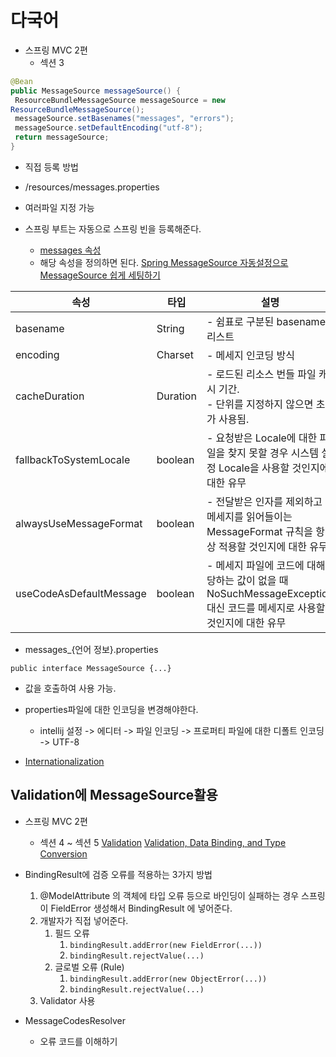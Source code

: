 
# 다국어
- 스프링 MVC 2편
	- 섹션 3
```java
@Bean
public MessageSource messageSource() {
 ResourceBundleMessageSource messageSource = new
ResourceBundleMessageSource();
 messageSource.setBasenames("messages", "errors");
 messageSource.setDefaultEncoding("utf-8");
 return messageSource;
}
```
- 직접 등록 방법
- /resources/messages.properties
- 여러파일 지정 가능

- 스프링 부트는 자동으로 스프링 빈을 등록해준다.
	- [messages 속성](https://docs.spring.io/spring-boot/docs/current/reference/html/application-properties.html#application-properties.core.spring.messages.always-use-message-format)
	- 해당 속성을 정의하면 된다.
[Spring MessageSource 자동설정으로 MessageSource 쉽게 세팅하기](https://velog.io/@youjung/Spring-MessageSource-%EC%9E%90%EB%8F%99%EC%84%A4%EC%A0%95%EC%9C%BC%EB%A1%9C-MessageSource-%EC%89%BD%EA%B2%8C-%EC%84%B8%ED%8C%85%ED%95%98%EA%B8%B0)

|속성|타입|설명|기본값|
|---|---|---|---|
|basename|String|- 쉼표로 구분된 basename 리스트|"messages"|
|encoding|Charset|- 메세지 인코딩 방식|StandardCharsets.UTF_8|
|cacheDuration|Duration|- 로드된 리소스 번들 파일 캐시 기간.  <br>- 단위를 지정하지 않으면 초가 사용됨.|영구적으로 캐시됨|
|fallbackToSystemLocale|boolean|- 요청받은 Locale에 대한 파일을 찾지 못할 경우 시스템 설정 Locale을 사용할 것인지에 대한 유무|true|
|alwaysUseMessageFormat|boolean|- 전달받은 인자를 제외하고 메세지를 읽어들이는 MessageFormat 규칙을 항상 적용할 것인지에 대한 유무|false|
|useCodeAsDefaultMessage|boolean|- 메세지 파일에 코드에 대해당하는 값이 없을 때 NoSuchMessageException 대신 코드를 메세지로 사용할 것인지에 대한 유무|false|

- messages_{언어 정보}.properties

`public interface MessageSource {...}`
- 값을 호출하여 사용 가능.

- properties파일에 대한 인코딩을 변경해야한다.
	- intellij 설정 -> 에디터 -> 파일 인코딩 -> 프로퍼티 파일에 대한 디폴트 인코딩 -> UTF-8
- [Internationalization](https://docs.spring.io/spring-boot/docs/current/reference/html/features.html#features.internationalization)

## Validation에 MessageSource활용
- 스프링 MVC 2편
	- 섹션 4 ~ 섹션 5
[Validation](https://docs.spring.io/spring-boot/docs/current/reference/html/io.html#io.validation)
[Validation, Data Binding, and Type Conversion](https://docs.spring.io/spring-framework/reference/core/validation.html)

- BindingResult에 검증 오류를 적용하는 3가지 방법 
	1. @ModelAttribute 의 객체에 타입 오류 등으로 바인딩이 실패하는 경우 스프링이 FieldError 생성해서 BindingResult 에 넣어준다. 
	2. 개발자가 직접 넣어준다. 
		1. 필드 오류
			1. `bindingResult.addError(new FieldError(...))`
			2. `bindingResult.rejectValue(...)`
		2. 글로벌 오류 (Rule)
			1. `bindingResult.addError(new ObjectError(...))`
			2. `bindingResult.rejectValue(...)`
	3. Validator 사용

- MessageCodesResolver
	- 오류 코드를 이해하기